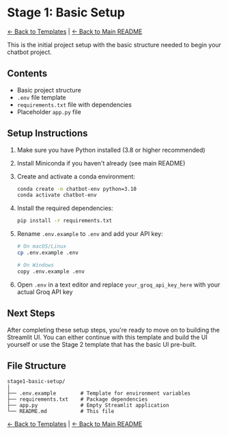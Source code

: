 # Stage 1: Basic Setup

[← Back to Templates](../README.md) | [← Back to Main README](../../README.md)

This is the initial project setup with the basic structure needed to begin your chatbot project.

## Contents

- Basic project structure
- `.env` file template
- `requirements.txt` file with dependencies
- Placeholder `app.py` file

## Setup Instructions

1. Make sure you have Python installed (3.8 or higher recommended)

2. Install Miniconda if you haven't already (see main README)

3. Create and activate a conda environment:
   ```bash
   conda create -n chatbot-env python=3.10
   conda activate chatbot-env
   ```

4. Install the required dependencies:
   ```bash
   pip install -r requirements.txt
   ```

5. Rename `.env.example` to `.env` and add your API key:
   ```bash
   # On macOS/Linux
   cp .env.example .env
   
   # On Windows
   copy .env.example .env
   ```

6. Open `.env` in a text editor and replace `your_groq_api_key_here` with your actual Groq API key

## Next Steps

After completing these setup steps, you're ready to move on to building the Streamlit UI. You can either continue with this template and build the UI yourself or use the Stage 2 template that has the basic UI pre-built.

## File Structure

```
stage1-basic-setup/
│
├── .env.example        # Template for environment variables
├── requirements.txt    # Package dependencies
├── app.py              # Empty Streamlit application
└── README.md           # This file
```

[← Back to Templates](../README.md) | [← Back to Main README](../../README.md)
